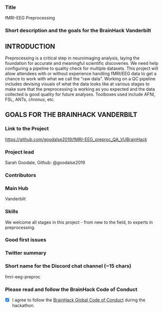 ### Title

fMRI-EEG Preprocessing

### Short description and the goals for the BrainHack Vanderbilt

## INTRODUCTION

Preprocessing is a critical step in neuroimaging analysis, laying the foundation for accurate and meaningful scientific discoveries. We need help configuring a pipeline to quality check for multiple datasets. This project will allow attendees with or without experience handling fMRI/EEG data to get a chance to work with what we call the "raw data". Working on a QC pipeline includes devising visuals of what the data looks like at various stages to make sure that the preprocessing is working as you expected and the data collected is good quality for future analyses. Toolboxes used include AFNI, FSL, ANTs, chronux, etc.

## GOALS FOR THE BRAINHACK VANDERBILT


### Link to the Project

https://github.com/goodalse2019/fMRI-EEG_preproc_QA_VUBrainHack


### Project lead

Sarah Goodale, Github: @goodalse2019

### Contributors


### Main Hub

Vanderbilt

### Skills

We welcome all stages in this project - from new to the field, to experts in preprocessing.

### Good first issues

### Twitter summary


### Short name for the Discord chat channel (~15 chars)

fmri-eeg-preproc

### Please read and follow the BrainHack Code of Conduct

- [X] I agree to follow the [BrainHack Global Code of Conduct](https://brainhack.org/code-of-conduct) during the hackathon.

